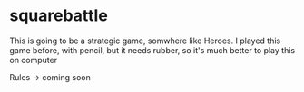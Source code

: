 # squarebattle

This is going to be a strategic game, somwhere like Heroes.
I played this game before, with pencil, but it needs rubber, so it's much better to play this on computer

Rules -> coming soon
